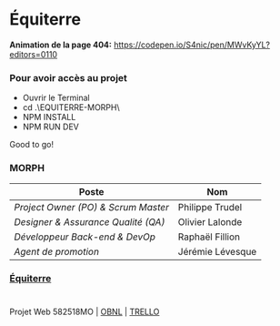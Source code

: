 # Équiterre

**Animation de la page 404:**
https://codepen.io/S4nic/pen/MWvKyYL?editors=0110

### **Pour avoir accès au projet**
* Ouvrir le Terminal
* cd .\EQUITERRE-MORPH\
* NPM INSTALL
* NPM RUN DEV

Good to go!

### **MORPH**

| Poste | Nom |
| ----- | --- |
*Project Owner (PO) & Scrum Master* | Philippe Trudel
*Designer & Assurance Qualité (QA)* | Olivier Lalonde
*Développeur Back-end & DevOp* | Raphaël Fillion
*Agent de promotion* | Jérémie Lévesque

### [Équiterre](http://equiterre-morph.xyz/)

#

Projet Web 582518MO |
[OBNL](https://smnarnold.com/projets/obnl) |
[TRELLO](https://trello.com/invite/b/jINTmjyw/42aa5a13fccbacd224296ccd38583219/projet-web-obnl)
